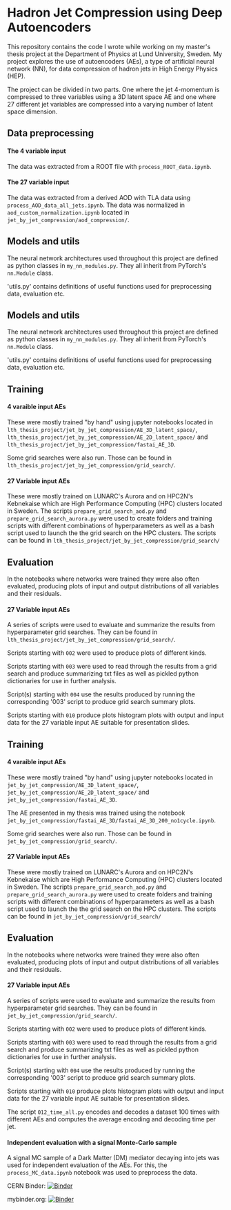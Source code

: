 # Hadron Jet Compression using Deep Autoencoders

This repository contains the code I wrote while working on my master's thesis project at the Department of Physics at Lund University, Sweden. My project explores the use of autoencoders (AEs), a type of artificial neural network (NN), for data compression of hadron jets in High Energy Physics (HEP).

The project can be divided in two parts. One where the jet 4-momentum is compressed to three variables using a 3D latent space AE and one where 27 different jet variables are compressed into a varying number of latent space dimension.

## Data preprocessing


#### The 4 variable input

The data was extracted from a ROOT file with `process_ROOT_data.ipynb`.

#### The 27 variable input
The data was extracted from a derived AOD with TLA data using `process_AOD_data_all_jets.ipynb`. The data was normalized in `aod_custom_normalization.ipynb` located in `jet_by_jet_compression/aod_compression/`.

## Models and utils
The neural network architectures used throughout this project are defined as python classes in `my_nn_modules.py`. They all inherit from PyTorch's `nn.Module` class.

'utils.py' contains definitions of useful functions used for preprocessing data, evaluation etc.


## Models and utils
The neural network architectures used throughout this project are defined as python classes in `my_nn_modules.py`. They all inherit from PyTorch's `nn.Module` class.

'utils.py' contains definitions of useful functions used for preprocessing data, evaluation etc.

## Training

#### 4 varaible input AEs
These were mostly trained "by hand" using jupyter notebooks located in `lth_thesis_project/jet_by_jet_compression/AE_3D_latent_space/`, `lth_thesis_project/jet_by_jet_compression/AE_2D_latent_space/` and `lth_thesis_project/jet_by_jet_compression/fastai_AE_3D`.

Some grid searches were also run. Those can be found in `lth_thesis_project/jet_by_jet_compression/grid_search/`.

#### 27 Variable input AEs
These were mostly trained on LUNARC's Aurora and on HPC2N's Kebnekaise which are High Performance Computing (HPC) clusters located in Sweden. The scripts `prepare_grid_search_aod.py` and `prepare_grid_search_aurora.py` were used to create folders and training scripts with different combinations of hyperparameters as well as a bash script used to launch the the grid search on the HPC clusters. The scripts can be found in `lth_thesis_project/jet_by_jet_compression/grid_search/`

## Evaluation

In the notebooks where networks were trained they were also often evaluated, producing plots of input and output distributions of all variables and their residuals.

#### 27 Variable input AEs

A series of scripts were used to evaluate and summarize the results from hyperparameter grid searches. They can be found in `lth_thesis_project/jet_by_jet_compression/grid_search/`.

Scripts starting with `002` were used to produce plots of different kinds.

Scripts starting with `003` were used to read through the results from a grid search and produce summarizing txt files as well as pickled python dictionaries for use in further analysis.

Script(s) starting with `004` use the results produced by running the corresponding '003' script to produce grid search summary plots.

Scripts starting with `010` produce plots histogram plots with output and input data for the 27 variable input AE suitable for presentation slides.


## Training

#### 4 varaible input AEs
These were mostly trained "by hand" using jupyter notebooks located in `jet_by_jet_compression/AE_3D_latent_space/`, `jet_by_jet_compression/AE_2D_latent_space/` and `jet_by_jet_compression/fastai_AE_3D`.

The AE presented in my thesis was trained using the notebook `jet_by_jet_compression/fastai_AE_3D/fastai_AE_3D_200_no1cycle.ipynb`.

Some grid searches were also run. Those can be found in `jet_by_jet_compression/grid_search/`.

#### 27 Variable input AEs
These were mostly trained on LUNARC's Aurora and on HPC2N's Kebnekaise which are High Performance Computing (HPC) clusters located in Sweden. The scripts `prepare_grid_search_aod.py` and `prepare_grid_search_aurora.py` were used to create folders and training scripts with different combinations of hyperparameters as well as a bash script used to launch the the grid search on the HPC clusters. The scripts can be found in `jet_by_jet_compression/grid_search/`

## Evaluation

In the notebooks where networks were trained they were also often evaluated, producing plots of input and output distributions of all variables and their residuals.

#### 27 Variable input AEs

A series of scripts were used to evaluate and summarize the results from hyperparameter grid searches. They can be found in `jet_by_jet_compression/grid_search/`.

Scripts starting with `002` were used to produce plots of different kinds.

Scripts starting with `003` were used to read through the results from a grid search and produce summarizing txt files as well as pickled python dictionaries for use in further analysis.

Script(s) starting with `004` use the results produced by running the corresponding '003' script to produce grid search summary plots.

Scripts starting with `010` produce plots histogram plots with output and input data for the 27 variable input AE suitable for presentation slides.

The script `012_time_all.py` encodes and decodes a dataset 100 times with different AEs and computes the average encoding and decoding time per jet.


#### Independent evaluation with a signal Monte-Carlo sample
A signal MC sample of a Dark Matter (DM) mediator decaying into jets was used for independent evaluation of the AEs. For this, the `process_MC_data.ipynb` notebook was used to preprocess the data.



CERN Binder: [![Binder](https://binder.cern.ch/badge_logo.svg)](https://binder.cern.ch/v2/gh/erwulff/lth_thesis_project/master)

mybinder.org: [![Binder](https://mybinder.org/badge_logo.svg)](https://mybinder.org/v2/gh/erwulff/lth_thesis_project/master)
